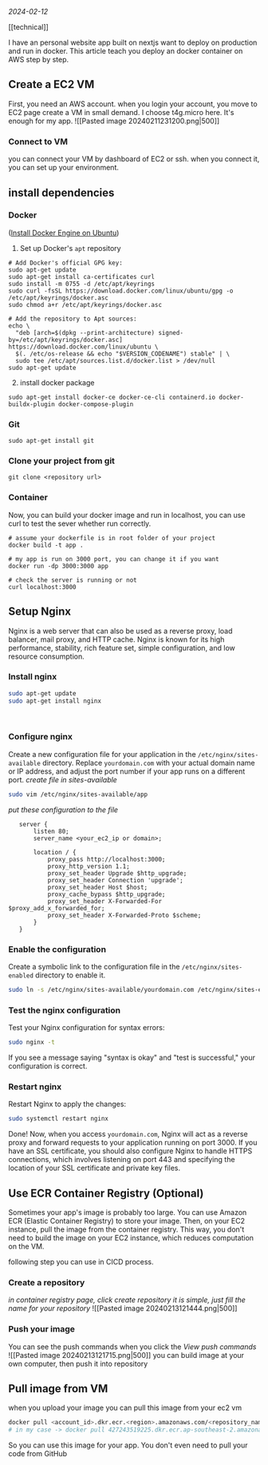 *2024-02-12*

[[technical]]

I have an personal website app built on nextjs want to deploy on production and run in docker. This article teach you deploy an docker container on AWS step by step.

## Create a EC2 VM
First, you need an AWS account. 
when you login your account, you move to EC2 page create a VM in small demand.
I choose t4g.micro here. It's enough for my app.
![[Pasted image 20240211231200.png|500]]
### Connect to VM
you can connect your VM by dashboard of EC2 or ssh.
when you connect it, you can set up your environment.

## install dependencies
### Docker
([Install Docker Engine on Ubuntu](https://docs.docker.com/engine/install/ubuntu/))
1. Set up Docker's `apt` repository 
```shell
# Add Docker's official GPG key:
sudo apt-get update
sudo apt-get install ca-certificates curl
sudo install -m 0755 -d /etc/apt/keyrings
sudo curl -fsSL https://download.docker.com/linux/ubuntu/gpg -o /etc/apt/keyrings/docker.asc
sudo chmod a+r /etc/apt/keyrings/docker.asc

# Add the repository to Apt sources:
echo \
  "deb [arch=$(dpkg --print-architecture) signed-by=/etc/apt/keyrings/docker.asc] https://download.docker.com/linux/ubuntu \
  $(. /etc/os-release && echo "$VERSION_CODENAME") stable" | \
  sudo tee /etc/apt/sources.list.d/docker.list > /dev/null
sudo apt-get update
```
2. install docker package
```shell
sudo apt-get install docker-ce docker-ce-cli containerd.io docker-buildx-plugin docker-compose-plugin
```
### Git
```shell
sudo apt-get install git
```

### Clone your project from git
```shell
git clone <repository url>
```

### Container
Now, you can build your docker image and run in localhost, you can use curl to test
the sever whether run correctly.
```shell
# assume your dockerfile is in root folder of your project
docker build -t app .

# my app is run on 3000 port, you can change it if you want
docker run -dp 3000:3000 app

# check the server is running or not
curl localhost:3000
```

## Setup Nginx
Nginx is a web server that can also be used as a reverse proxy, load balancer, mail proxy, and HTTP cache. Nginx is known for its high performance, stability, rich feature set, simple configuration, and low resource consumption.

### Install nginx
```sh
sudo apt-get update
sudo apt-get install nginx
```
  
### Configure nginx
Create a new configuration file for your application in the `/etc/nginx/sites-available` directory. Replace `yourdomain.com` with your actual domain name or IP address, and adjust the port number if your app runs on a different port.
*create file in sites-available*
```sh
sudo vim /etc/nginx/sites-available/app
```
*put these configuration to the file*
```nginx
   server {
       listen 80;
       server_name <your_ec2_ip or domain>;

       location / {
           proxy_pass http://localhost:3000;
           proxy_http_version 1.1;
           proxy_set_header Upgrade $http_upgrade;
           proxy_set_header Connection 'upgrade';
           proxy_set_header Host $host;
           proxy_cache_bypass $http_upgrade;
           proxy_set_header X-Forwarded-For $proxy_add_x_forwarded_for;
           proxy_set_header X-Forwarded-Proto $scheme;
       }
   }
```

### Enable the configuration
Create a symbolic link to the configuration file in the `/etc/nginx/sites-enabled` directory to enable it.
```sh
sudo ln -s /etc/nginx/sites-available/yourdomain.com /etc/nginx/sites-enabled/
```
### Test the nginx configuration
Test your Nginx configuration for syntax errors:
```sh
sudo nginx -t
```
If you see a message saying "syntax is okay" and "test is successful," your configuration is correct.
### Restart nginx
Restart Nginx to apply the changes:
```sh
sudo systemctl restart nginx
```
Done! Now, when you access `yourdomain.com`, Nginx will act as a reverse proxy and forward requests to your application running on port 3000. If you have an SSL certificate, you should also configure Nginx to handle HTTPS connections, which involves listening on port 443 and specifying the location of your SSL certificate and private key files.

## Use ECR Container Registry (Optional)
Sometimes your app's image is probably too large. You can use Amazon ECR (Elastic Container Registry) to store your image. Then, on your EC2 instance, pull the image from the container registry. This way, you don't need to build the image on your EC2 instance, which reduces computation on the VM.

following step you can use in CICD process.
### Create a repository
*in container registry page, click create repository*
*it is simple, just fill the name for your repository*
![[Pasted image 20240213121444.png|500]]
### Push your image
You can see the push commands when you click the *View push commands*
![[Pasted image 20240213121715.png|500]]
you can build image at your own computer, then push it into repository

## Pull image from VM
when you upload your image you can pull this image from your ec2 vm
```sh
docker pull <account_id>.dkr.ecr.<region>.amazonaws.com/<repository_name>:<tag>
# in my case -> docker pull 427243519225.dkr.ecr.ap-southeast-2.amazonaws.com/my_blog:latest
```
So you can use this image for your app. You don't even need to pull your code from GitHub
